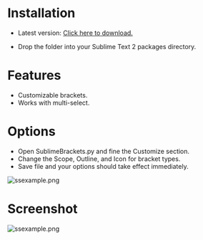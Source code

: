 # Installation
* Latest version: [Click here to download.](https://github.com/pyparadigm/SublimeBrackets/zipball/master "Click here to download lastest version.")
- Drop the folder into your Sublime Text 2 packages directory.

# Features
- Customizable brackets.
- Works with multi-select.

# Options
- Open SublimeBrackets.py and fine the Customize section.
- Change the Scope, Outline, and Icon for bracket types.
- Save file and your options should take effect immediately.

![ssexample.png](https://github.com/pyparadigm/SublimeBrackets/raw/master/ssoptions.png)

# Screenshot
![ssexample.png](https://github.com/pyparadigm/SublimeBrackets/raw/master/ssexample.png)